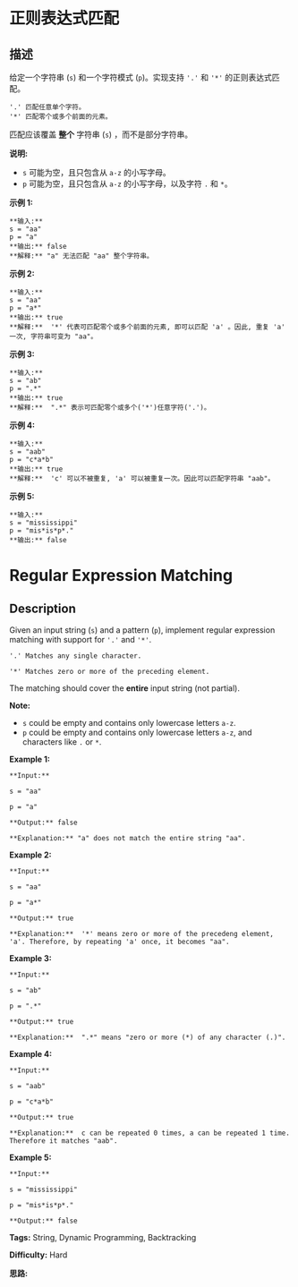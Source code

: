# 正则表达式匹配

## 描述

给定一个字符串 (`s`) 和一个字符模式 (`p`)。实现支持 `'.'` 和 `'*'` 的正则表达式匹配。

    
    
    '.' 匹配任意单个字符。
    '*' 匹配零个或多个前面的元素。
    

匹配应该覆盖 **整个** 字符串 (`s`) ，而不是部分字符串。

**说明:**

  * `s` 可能为空，且只包含从 `a-z` 的小写字母。
  * `p` 可能为空，且只包含从 `a-z` 的小写字母，以及字符 `.` 和 `*`。

**示例 1:**

    
    
    **输入:**
    s = "aa"
    p = "a"
    **输出:** false
    **解释:** "a" 无法匹配 "aa" 整个字符串。
    

**示例 2:**

    
    
    **输入:**
    s = "aa"
    p = "a*"
    **输出:** true
    **解释:**  '*' 代表可匹配零个或多个前面的元素, 即可以匹配 'a' 。因此, 重复 'a' 一次, 字符串可变为 "aa"。
    

**示例  3:**

    
    
    **输入:**
    s = "ab"
    p = ".*"
    **输出:** true
    **解释:**  ".*" 表示可匹配零个或多个('*')任意字符('.')。
    

**示例 4:**

    
    
    **输入:**
    s = "aab"
    p = "c*a*b"
    **输出:** true
    **解释:**  'c' 可以不被重复, 'a' 可以被重复一次。因此可以匹配字符串 "aab"。
    

**示例 5:**

    
    
    **输入:**
    s = "mississippi"
    p = "mis*is*p*."
    **输出:** false



# Regular Expression Matching

## Description



Given an input string (`s`) and a pattern (`p`), implement regular expression matching with support for `'.'` and `'*'`.

    
    
    '.' Matches any single character.
    '*' Matches zero or more of the preceding element.
    

The matching should cover the **entire** input string (not partial).

**Note:**

  * `s` could be empty and contains only lowercase letters `a-z`.
  * `p` could be empty and contains only lowercase letters `a-z`, and characters like `.` or `*`.

**Example 1:**

    
    
    **Input:**
    s = "aa"
    p = "a"
    **Output:** false
    **Explanation:** "a" does not match the entire string "aa".
    

**Example 2:**

    
    
    **Input:**
    s = "aa"
    p = "a*"
    **Output:** true
    **Explanation:**  '*' means zero or more of the precedeng element, 'a'. Therefore, by repeating 'a' once, it becomes "aa".
    

**Example 3:**

    
    
    **Input:**
    s = "ab"
    p = ".*"
    **Output:** true
    **Explanation:**  ".*" means "zero or more (*) of any character (.)".
    

**Example 4:**

    
    
    **Input:**
    s = "aab"
    p = "c*a*b"
    **Output:** true
    **Explanation:**  c can be repeated 0 times, a can be repeated 1 time. Therefore it matches "aab".
    

**Example 5:**

    
    
    **Input:**
    s = "mississippi"
    p = "mis*is*p*."
    **Output:** false
    


**Tags:** String, Dynamic Programming, Backtracking

**Difficulty:** Hard

**思路:**

